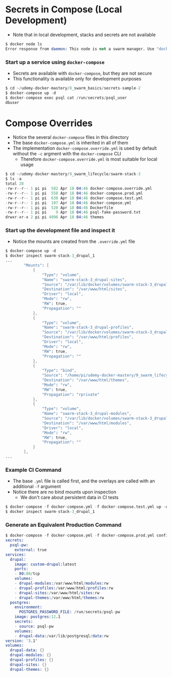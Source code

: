 # Secrets in Compose (Local Development)

- Note that in local development, stacks and secrets are not available

```s
$ docker node ls
Error response from daemon: This node is not a swarm manager. Use "docker swarm init" or "docker swarm join" to connect this node to swarm and try again.
```

### Start up a service using `docker-compose`

- Secrets are available with `docker-compose`, but they are not secure
- This functionality is available only for development purposes

```s
$ cd ~/udemy-docker-mastery/8_swarm_basics/secrets-sample-2
$ docker-compose up -d
$ docker-compose exec psql cat /run/secrets/psql_user
dbuser
```

# Compose Overrides

- Notice the several `docker-compose` files in this directory
- The base `docker-compose.yml` is inherited in all of them
- The implementation `docker-compose.override.yml` is used by default without the `-c` argment with the `docker-compose` CLI
  - Therefore `docker-compose.override.yml` is most suitable for local usage 

```s
$ cd ~/udemy-docker-mastery/9_swarm_lifecycle/swarm-stack-3
$ ls -a
total 28
-rw-r--r-- 1 pi pi  582 Apr 18 04:46 docker-compose.override.yml
-rw-r--r-- 1 pi pi  558 Apr 18 04:46 docker-compose.prod.yml
-rw-r--r-- 1 pi pi  638 Apr 18 04:46 docker-compose.test.yml
-rw-r--r-- 1 pi pi  107 Apr 18 04:46 docker-compose.yml
-rw-r--r-- 1 pi pi  520 Apr 18 04:46 Dockerfile
-rw-r--r-- 1 pi pi    9 Apr 18 04:46 psql-fake-password.txt
drwxr-xr-x 2 pi pi 4096 Apr 18 04:46 themes
```

### Start up the development file and inspect it

- Notice the mounts are created from the `.override.yml` file

```s
$ docker-compose up -d
$ docker inspect swarm-stack-3_drupal_1
...
        "Mounts": [
            {
                "Type": "volume",
                "Name": "swarm-stack-3_drupal-sites",
                "Source": "/var/lib/docker/volumes/swarm-stack-3_drupal-sites/_data",
                "Destination": "/var/www/html/sites",
                "Driver": "local",
                "Mode": "rw",
                "RW": true,
                "Propagation": ""
            },
            {
                "Type": "volume",
                "Name": "swarm-stack-3_drupal-profiles",
                "Source": "/var/lib/docker/volumes/swarm-stack-3_drupal-profiles/_data",
                "Destination": "/var/www/html/profiles",
                "Driver": "local",
                "Mode": "rw",
                "RW": true,
                "Propagation": ""
            },
            {
                "Type": "bind",
                "Source": "/home/pi/udemy-docker-mastery/9_swarm_lifecycle/swarm-stack-3/themes",
                "Destination": "/var/www/html/themes",
                "Mode": "rw",
                "RW": true,
                "Propagation": "rprivate"
            },
            {
                "Type": "volume",
                "Name": "swarm-stack-3_drupal-modules",
                "Source": "/var/lib/docker/volumes/swarm-stack-3_drupal-modules/_data",
                "Destination": "/var/www/html/modules",
                "Driver": "local",
                "Mode": "rw",
                "RW": true,
                "Propagation": ""
            }
        ],
...
```

### Example CI Command

- The base `.yml` file is called first, and the overlays are called with an additional `-f` argument
- Notice there are no bind mounts upon inspection
  - We don't care about persistent data in CI tests

```s
$ docker-compose -f docker-compose.yml -f docker-compose.test.yml up -d
$ docker inspect swarm-stack-3_drupal_1
```

### Generate an Equivalent Production Command

```s
$ docker-compose -f docker-compose.yml -f docker-compose.prod.yml config > output.yml
secrets:
  psql-pw:
    external: true
services:
  drupal:
    image: custom-drupal:latest
    ports:
    - 80:80/tcp
    volumes:
    - drupal-modules:/var/www/html/modules:rw
    - drupal-profiles:/var/www/html/profiles:rw
    - drupal-sites:/var/www/html/sites:rw
    - drupal-themes:/var/www/html/themes:rw
  postgres:
    environment:
      POSTGRES_PASSWORD_FILE: /run/secrets/psql-pw
    image: postgres:12.1
    secrets:
    - source: psql-pw
    volumes:
    - drupal-data:/var/lib/postgresql/data:rw
version: '3.1'
volumes:
  drupal-data: {}
  drupal-modules: {}
  drupal-profiles: {}
  drupal-sites: {}
  drupal-themes: {}
```
